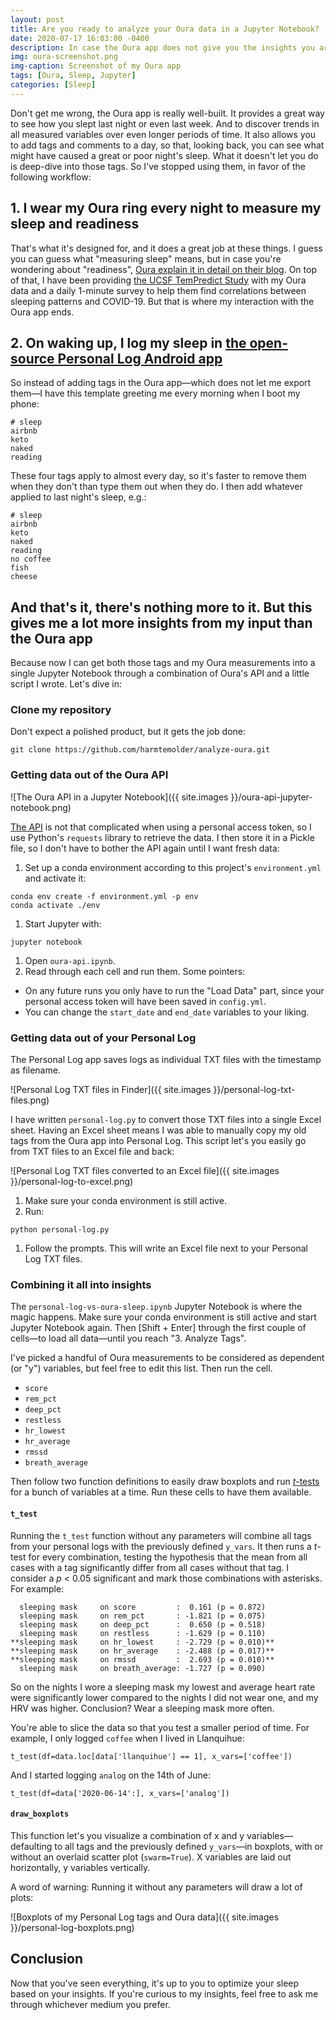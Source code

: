 ```yaml
---
layout: post
title: Are you ready to analyze your Oura data in a Jupyter Notebook?
date: 2020-07-17 16:03:00 -0400
description: In case the Oura app does not give you the insights you are looking for, Jupyter will.
img: oura-screenshot.png
img-caption: Screenshot of my Oura app
tags: [Oura, Sleep, Jupyter]
categories: [Sleep]
---
```

Don't get me wrong, the Oura app is really well-built. It provides a great way to see how you slept last night or even last week. And to discover trends in all measured variables over even longer periods of time. It also allows you to add tags and comments to a day, so that, looking back, you can see what might have caused a great or poor night's sleep. What it doesn't let you do is deep-dive into those tags. So I've stopped using them, in favor of the following workflow:

## 1. I wear my Oura ring every night to measure my sleep and readiness

That's what it's designed for, and it does a great job at these things. I guess you can guess what "measuring sleep" means, but in case you're wondering about "readiness", [Oura explain it in detail on their blog](https://ouraring.com/readiness-score). On top of that, I have been providing [the UCSF TemPredict Study](https://ouraring.com/ucsf-tempredict-study) with my Oura data and a daily 1-minute survey to help them find correlations between sleeping patterns and COVID-19. But that is where my interaction with the Oura app ends.

## 2. On waking up, I log my sleep in [the open-source Personal Log Android app](https://f-droid.org/packages/com.tiwa.pl/)

So instead of adding tags in the Oura app—which does not let me export them—I have this template greeting me every morning when I boot my phone:

```
# sleep
airbnb
keto
naked
reading
```

These four tags apply to almost every day, so it's faster to remove them when they don't than type them out when they do. I then add whatever applied to last night's sleep, e.g.:

```
# sleep
airbnb
keto
naked
reading
no coffee
fish
cheese
```

## And that's it, there's nothing more to it. But this gives me a lot more insights from my input than the Oura app

Because now I can get both those tags and my Oura measurements into a single Jupyter Notebook through a combination of Oura's API and a little script I wrote. Let's dive in:

### Clone my repository

Don't expect a polished product, but it gets the job done:

```shell
git clone https://github.com/harmtemolder/analyze-oura.git
```

### Getting data out of the Oura API

![The Oura API in a Jupyter Notebook]({{ site.images }}/oura-api-jupyter-notebook.png)

[The API](https://cloud.ouraring.com/docs/) is not that complicated when using a personal access token, so I use Python's `requests` library to retrieve the data. I then store it in a Pickle file, so I don't have to bother the API again until I want fresh data:

1. Set up a conda environment according to this project's `environment.yml` and activate it:
  ```shell
  conda env create -f environment.yml -p env
  conda activate ./env
  ```
1. Start Jupyter with:
  ```shell
  jupyter notebook
  ```
1. Open `oura-api.ipynb`.
1. Read through each cell and run them. Some pointers:
  * On any future runs you only have to run the "Load Data" part, since your personal access token will have been saved in `config.yml`.
  * You can change the `start_date` and `end_date` variables to your liking.

### Getting data out of your Personal Log

The Personal Log app saves logs as individual TXT files with the timestamp as filename.

![Personal Log TXT files in Finder]({{ site.images }}/personal-log-txt-files.png)

I have written `personal-log.py` to convert those TXT files into a single Excel sheet. Having an Excel sheet means I was able to manually copy my old tags from the Oura app into Personal Log. This script let's you easily go from TXT files to an Excel file and back:

![Personal Log TXT files converted to an Excel file]({{ site.images }}/personal-log-to-excel.png)

1. Make sure your conda environment is still active.
1. Run:
  ```shell
  python personal-log.py
  ```
1. Follow the prompts. This will write an Excel file next to your Personal Log TXT files.

### Combining it all into insights

The `personal-log-vs-oura-sleep.ipynb` Jupyter Notebook is where the magic happens. Make sure your conda environment is still active and start Jupyter Notebook again. Then [Shift + Enter] through the first couple of cells—to load all data—until you reach "3. Analyze Tags".

I've picked a handful of Oura measurements to be considered as dependent (or "y") variables, but feel free to edit this list. Then run the cell.
* `score`
* `rem_pct`
* `deep_pct`
* `restless`
* `hr_lowest`
* `hr_average`
* `rmssd`
* `breath_average`

Then follow two function definitions to easily draw boxplots and run [*t*-tests](https://en.wikipedia.org/wiki/Student%27s_t-test) for a bunch of variables at a time. Run these cells to have them available.

#### `t_test`

Running the `t_test` function without any parameters will combine all tags from your personal logs with the previously defined `y_vars`. It then runs a *t*-test for every combination, testing the hypothesis that the mean from all cases with a tag significantly differ from all cases without that tag. I consider a *p* < 0.05 significant and mark those combinations with asterisks. For example:

```
  sleeping mask     on score         :  0.161 (p = 0.872)  
  sleeping mask     on rem_pct       : -1.821 (p = 0.075)  
  sleeping mask     on deep_pct      :  0.650 (p = 0.518)  
  sleeping mask     on restless      : -1.629 (p = 0.110)  
**sleeping mask     on hr_lowest     : -2.729 (p = 0.010)**
**sleeping mask     on hr_average    : -2.488 (p = 0.017)**
**sleeping mask     on rmssd         :  2.693 (p = 0.010)**
  sleeping mask     on breath_average: -1.727 (p = 0.090)  
```

So on the nights I wore a sleeping mask my lowest and average heart rate were significantly lower compared to the nights I did not wear one, and my HRV was higher. Conclusion? Wear a sleeping mask more often.

You're able to slice the data so that you test a smaller period of time. For example, I only logged `coffee` when I lived in Llanquihue:

```
t_test(df=data.loc[data['llanquihue'] == 1], x_vars=['coffee'])
```

And I started logging `analog` on the 14th of June:

```
t_test(df=data['2020-06-14':], x_vars=['analog'])
```

#### `draw_boxplots`

This function let's you visualize a combination of x and y variables—defaulting to all tags and the previously defined `y_vars`—in boxplots, with or without an overlaid scatter plot (`swarm=True`). X variables are laid out horizontally, y variables vertically.

A word of warning: Running it without any parameters will draw a lot of plots:

![Boxplots of my Personal Log tags and Oura data]({{ site.images }}/personal-log-boxplots.png)

## Conclusion

Now that you've seen everything, it's up to you to optimize your sleep based on your insights. If you're curious to my insights, feel free to ask me through whichever medium you prefer.
